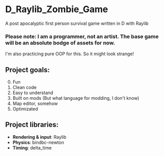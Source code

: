 # D_Raylib_Zombie_Game
 A post apocalyptic first person survival game written in D with Raylib


### **Please note:** I am a programmer, not an artist. The base game will be an absolute bodge of assets for now.

I'm also practicing pure OOP for this. So it might look strange!

## Project goals:
0. Fun
1. Clean code
2. Easy to understand
3. Built on mods (But what language for modding, I don't know)
4. Map editor, somehow
5. Optimizated

## Project libraries:

- **Rendering & input**: Raylib
- **Physics**: bindbc-newton
- **Timing**: delta_time
